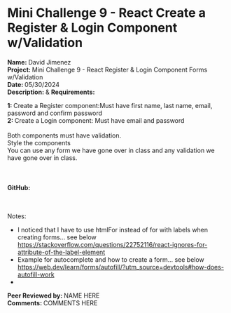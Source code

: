 # <b>Mini Challenge 9 - React Create a Register & Login Component w/Validation</b>

<b>Name: </b> David Jimenez<br>
<b>Project: </b>Mini Challenge 9 - React Register & Login Component Forms w/Validation<br>
<b>Date: </b> 05/30/2024 <br>
<strong>Description: </strong> & <b>Requirements: </b><br>

<b>1: </b> Create a Register component:Must have first name, last name, email, password and confirm password<br>
<b>2: </b> Create a Login component: Must have email and password<br><br>
Both components must have validation.<br>
Style the components <br>
You can use any form we have gone over in class and any validation we have gone over in class. <br> <br>
<br><br>
<b>GitHub: </b>  <br><br>
<br>


<bold>Notes:<bold/><br>
*   I noticed that I have to use htmlFor  instead of for with labels when creating forms... see below  https://stackoverflow.com/questions/22752116/react-ignores-for-attribute-of-the-label-element
*   Example for autocomplete and how to create a form... see below  https://web.dev/learn/forms/autofill/?utm_source=devtools#how-does-autofill-work
*   

<b>Peer Reviewed by: </b> NAME HERE <br>
<b>Comments: </b>   COMMENTS HERE
